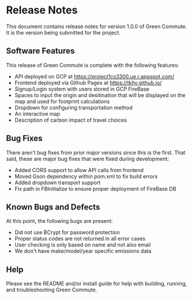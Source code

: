 # Release Notes

This document contains release notes for version 1.0.0 of Green Commute. It is the version being
submitted for the project.

## Software Features

This release of Green Commute is complete with the following features:

- API deployed on GCP at https://project1cs3300.ue.r.appspot.com/
- Frontend deployed via Github Pages at https://tkhv.github.io/
- Signup/Login system with users stored in GCP FireBase
- Spaces to input the origin and desitination that will be displayed on the map and used for
  footprint calculations
- Dropdown for configuring transportation method
- An interactive map
- Description of carbon impact of travel choices

## Bug Fixes

There aren't bug fixes from prior major versions since this is the first. That said, these are major
bug fixes that were fixed during development:

- Added CORS support to allow API calls from frontend
- Moved Gson dependency within pom.xml to fix build errors
- Added dropdown transport support
- Fix path in FBInitialize to ensure proper deployment of FireBase DB

## Known Bugs and Defects

At this point, the following bugs are present:

- Did not use BCrypt for password protection
- Proper status codes are not returned in all error cases
- User checking is only based on name and not also email
- We don't have make/model/year specific emissions data

## Help

Please see the README and/or install guide for help with building, running, and troubleshooting
Green Commute.
